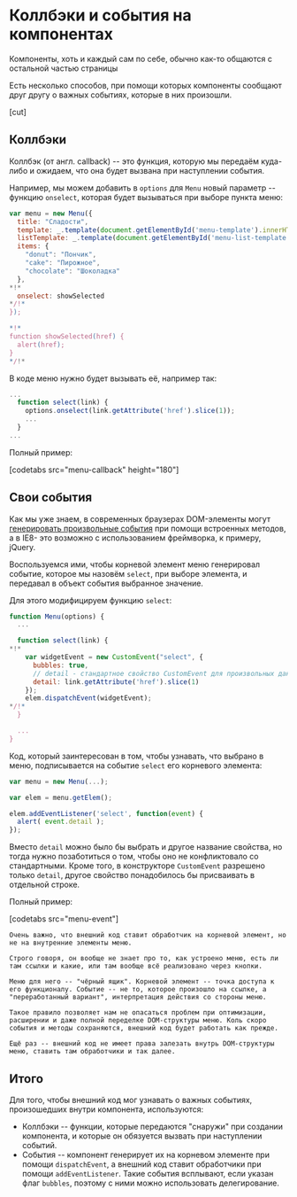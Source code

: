# Коллбэки и события на компонентах

Компоненты, хоть и каждый сам по себе, обычно как-то общаются с остальной частью страницы

Есть несколько способов, при помощи которых компоненты сообщают друг другу о важных событиях, которые в них произошли.

[cut]

## Коллбэки

Коллбэк (от англ. callback) -- это функция, которую мы передаём куда-либо и ожидаем, что она будет вызвана при наступлении события.

Например, мы можем добавить в `options` для `Menu` новый параметр -- функцию `onselect`, которая будет вызываться при выборе пункта меню:

```js no-beautify
var menu = new Menu({
  title: "Сладости",
  template: _.template(document.getElementById('menu-template').innerHTML),
  listTemplate: _.template(document.getElementById('menu-list-template').innerHTML,
  items: {
    "donut": "Пончик",
    "cake": "Пирожное",
    "chocolate": "Шоколадка"
  },
*!*
  onselect: showSelected
*/!*
});

*!*
function showSelected(href) {
  alert(href);
}
*/!*
```

В коде меню нужно будет вызывать её, например так:

```js no-beautify
...
  function select(link) {
    options.onselect(link.getAttribute('href').slice(1));
    ...
  }
...
```

Полный пример:

[codetabs src="menu-callback" height="180"]

## Свои события

Как мы уже знаем, в современных браузерах DOM-элементы могут [генерировать произвольные события](/dispatch-events) при помощи встроенных методов, а в IE8- это возможно с использованием фреймворка, к примеру, jQuery.

Воспользуемся ими, чтобы корневой элемент меню генерировал событие, которое мы назовём `select`, при выборе элемента, и передавал в объект события выбранное значение.

Для этого модифицируем функцию `select`:

```js no-beautify
function Menu(options) {
  ...

  function select(link) {
*!*
    var widgetEvent = new CustomEvent("select", {
      bubbles: true,
      // detail - стандартное свойство CustomEvent для произвольных данных
      detail: link.getAttribute('href').slice(1)
    });
    elem.dispatchEvent(widgetEvent);
*/!*
  }

  ...
}
```

Код, который заинтересован в том, чтобы узнавать, что выбрано в меню, подписывается на событие `select` его корневого элемента:

```js
var menu = new Menu(...);

var elem = menu.getElem();

elem.addEventListener('select', function(event) {
  alert( event.detail );
});
```

Вместо `detail` можно было бы выбрать и другое название свойства, но тогда нужно позаботиться о том, чтобы оно не конфликтовало со стандартными. Кроме того, в конструкторе `CustomEvent` разрешено только `detail`, другое свойство понадобилось бы присваивать в отдельной строке.

Полный пример:

[codetabs src="menu-event"]

```warn header="Внимание, инкапсуляция!"
Очень важно, что внешний код ставит обработчик на корневой элемент, но не на внутренние элементы меню.

Строго говоря, он вообще не знает про то, как устроено меню, есть ли там ссылки и какие, или там вообще всё реализовано через кнопки.

Меню для него -- "чёрный ящик". Корневой элемент -- точка доступа к его функционалу. Событие -- не то, которое произошло на ссылке, а "переработанный вариант", интерпретация действия со стороны меню.

Такое правило позволяет нам не опасаться проблем при оптимизации, расширении и даже полной переделке DOM-структуры меню. Коль скоро события и методы сохраняются, внешний код будет работать как прежде.

Ещё раз -- внешний код не имеет права залезать внутрь DOM-структуры меню, ставить там обработчики и так далее.
```

## Итого

Для того, чтобы внешний код мог узнавать о важных событиях, произошедших внутри компонента, используются:

- Коллбэки -- функции, которые передаются "снаружи" при создании компонента, и которые он обязуется вызвать при наступлении событий.
- События -- компонент генерирует их на корневом элементе при помощи `dispatchEvent`, а внешний код ставит обработчики при помощи `addEventListener`. Такие события всплывают, если указан флаг `bubbles`, поэтому с ними можно использовать делегирование.

